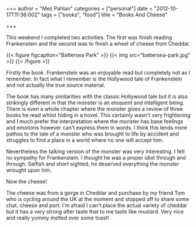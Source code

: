 +++
author = "Mez Pahlan"
categories = ["personal"]
date = "2012-10-17T11:36:00Z"
tags = ["books", "food"]
title = "Books And Cheese"

+++

This weekend I completed two activities. The first was finish reading Frankenstein and the second was to finish a wheel
of cheese from Cheddar.

{{< figure figcaption="Battersea Park" >}}
    {{< img src="battersea-park.jpg" >}}
{{< /figure >}}

<!--more-->

Firstly the book. Frankenstein was an enjoyable read but completely not as I remember. In fact what I remember is the
Hollywood tale of Frankenstein and not actually the true source material.

The book has many similarities with the classic Hollywood tale but it is also strikingly different in that the monster
is an eloquent and intelligent being. There is even a whole chapter where the monster gives a review of three books he
read whilst hiding in a hovel. This certainly wasn't very frightening and I much prefer the interpretation where the
monster has base feelings and emotions however can't express them in words. I think this lends more pathos to the tale
of a monster who was brought to life by accident and struggles to find a place in a world where no one will accept him.

Nevertheless the talking version of the monster was very interesting. I felt no sympathy for Frankenstein. I thought he
was a proper idiot through and through. Selfish and short sighted, he deserved everything the monster wrought upon him.

Now the cheese!

The cheese was from a gorge in Cheddar and purchase by my friend Tom who is cycling around the UK at the moment and
stopped off to share some chat, cheese and port. I'm afraid I can't place the actual variety of cheddar but it has a
very strong after taste that to me taste like mustard. Very nice and really yummy melted over some toast!
